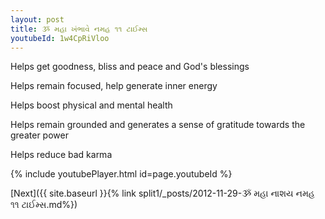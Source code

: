 ```yaml
---
layout: post
title: ૐ મહા ખંભાવે નમહ ૧૧ ટાઈમ્સ
youtubeId: 1w4CpRiVloo
---
```

 
 
Helps get goodness, bliss and peace and God's blessings
 
Helps remain focused, help generate inner energy 
 
Helps boost physical and mental health 
 
Helps remain grounded and generates a sense of gratitude towards the greater power 
 
Helps reduce bad karma
 
 
 
 


{% include youtubePlayer.html id=page.youtubeId %}
 
[Next]({{ site.baseurl }}{% link  split1/_posts/2012-11-29-ૐ મહા નાશય નમહ ૧૧ ટાઈમ્સ.md%})
 

